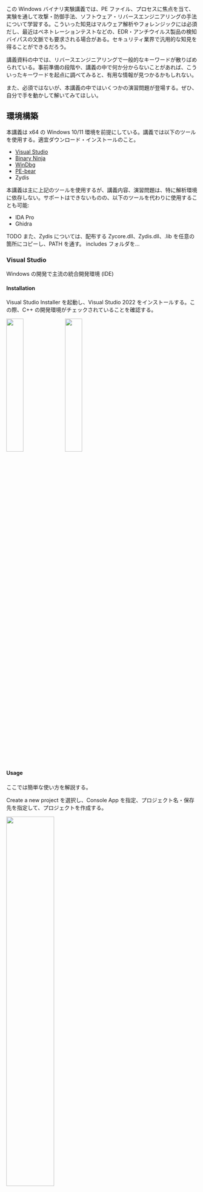 この Windows バイナリ実験講義では、PE ファイル、プロセスに焦点を当て、実験を通して攻撃・防御手法、ソフトウェア・リバースエンジニアリングの手法について学習する。こういった知見はマルウェア解析やフォレンジックには必須だし、最近はペネトレーションテストなどの、EDR・アンチウイルス製品の検知バイパスの文脈でも要求される場合がある。セキュリティ業界で汎用的な知見を得ることができるだろう。

講義資料の中では、リバースエンジニアリングで一般的なキーワードが散りばめられている。事前準備の段階や、講義の中で何か分からないことがあれば、こういったキーワードを起点に調べてみると、有用な情報が見つかるかもしれない。

また、必須ではないが、本講義の中ではいくつかの演習問題が登場する。ぜひ、自分で手を動かして解いてみてほしい。

## 環境構築
本講義は x64 の Windows 10/11 環境を前提にしている。講義では以下のツールを使用する。適宜ダウンロード・インストールのこと。

* [Visual Studio](https://visualstudio.microsoft.com/downloads/)
* [Binary Ninja](https://binary.ninja/free/)
* [WinDbg](https://learn.microsoft.com/en-us/windows-hardware/drivers/debugger/)
* [PE-bear](https://github.com/hasherezade/pe-bear/releases)
* Zydis

本講義は主に上記のツールを使用するが、講義内容、演習問題は、特に解析環境に依存しない。サポートはできないものの、以下のツールを代わりに使用することも可能:

* IDA Pro
* Ghidra

TODO
また、Zydis については、配布する Zycore.dll、Zydis.dll、.lib を任意の箇所にコピーし、PATH を通す。
includes フォルダを...

### Visual Studio

Windows の開発で主流の統合開発環境 (IDE)

#### Installation

Visual Studio Installer を起動し、Visual Studio 2022 をインストールする。この際、C++ の開発環境がチェックされていることを確認する。

<img src="./assets/img_0x0000a.png" width="30%">
<img src="./assets/img_0x0000b.png" width="30%">

#### Usage

ここでは簡単な使い方を解説する。

Create a new project を選択し、Console App を指定、プロジェクト名・保存先を指定して、プロジェクトを作成する。

<img src="./assets/img_0x0001.png" width="50%">
<img src="./assets/img_0x0002.png" width="50%">
<img src="./assets/img_0x0003.png" width="50%">

プロジェクト作成後、`Project > <Project 名> Properties` より、プロジェクトの設定を変更できる。よく使うのは、ヘッダファイルの参照先フォルダを追加する `C/C++ > General > Additional Include Directories`

<img src="./assets/img_0x0004.png" width="50%">

ライブラリを追加する `Linker > Input > Additional Dependencies` など

<img src="./assets/img_0x0005.png" width="50%">

また、Visual Studio のプロジェクトの多くが Release/Debug という2つの構成を最低限持っており、デバッグ情報を含むかといった違いがある。

<img src="./assets/img_0x0006.png" width="30%">

### Exercise 0.1 (フラグなし)

`HelloWorld/HelloWorld.sln` をダブルクリックして開き、Local Windows Debugger をクリックして実行してみよう。

<img src="./assets/img_0x0006.png" width="50%">

## x86_64 命令セット

CPU がデータを扱う際、メモリかレジスタを経由して読み書きを行う。x64 環境のレジスタは、以下のような種類がある:

| Registers | Usage |
| --- |
| rax |
| rbx |
| rcx |
| rdx |
| rsi |
| rdi |
| rbp | スタックフレームの終端アドレス |
| rsp | スタックフレームの先頭アドレス |
| rip | プログラムが現在実行している命令位置 |
| r8 |
| r9 |
| r10 |
| r11 |
| r12 |
| r13 |
| r14 |
| r15 |

命令の記法については AT&T と Intel のシンタックスがあるが、本講義では Intel シンタックスに準拠して説明する。この場合、基本的に `opcode dst, src` という順番で読めばいい。例えば、以下の `mov` 命令は、`rcx` という目的地に対して、`0x1234` という値を書き込むという意味になる:

```asm
mov rcx, 0x1234;
```

メモリから値を読み込んだり、書き込んだりする場合:

```asm
; 0x1234 から値を読んで rax に保存
mov rax, QWORD PTR [0x1234];
; rbx の値を 0x1234 へ保存
mov QWORD PTR [0x1234], rbx;
```

アドレスの計算を行う際は、しばしば `lea` 命令が用いられる:

```asm
; rbx にベースのアドレス、rax がインデックスで、計算結果のアドレスを rsi に保存
lea rsi, [rbx + 8*rax];
```

`cmp` 命令は値の比較を行う:

```asm
cmp rax, rbx;
```

比較結果に応じて、RFLAGS レジスタの中の ZF と CF フラグが変化する

| Condition | ZF | CF |
| --- | --- | --- |
| rax > rbx | 0 | 0 |
| rax = rbx | 1 | 0 |
| rax < rbx | 0 | 1 |

以下の命令は、ZF フラグの値に応じてジャンプ先を変更する:

```
; ZF=1
je hoge
jz hoge
; ZF=0
jne fuga
jnz fuga
```

関数を呼び出す際、`call` 命令を、関数が呼び出し元に帰る際は、`ret` 命令が使用される。

```c
void caller() {
    callee(arg1, arg2);
}
```

```asm
; 呼び出し
call callee_address;
```

```c
void callee() {
    return;
}
```

```asm
; 帰る
ret;
```

関数呼び出しが行われるとき、スタックというメモリの領域を使用して、`caller` の情報が保存される。スタック領域は FILO (First In Last Out) のデータ構造で、`call` 命令は、呼び出し元のアドレスをスタックに積んだ後、呼び出し先の処理に遷移する:

```
| caller_address | <- rsp
```

`callee` に遷移すると、**関数のプロローグ**という処理が行われ、`callee` が使用できる領域 (スタックフレーム) が確保される。ローカル変数はこの領域に保存される。rbp が下限、rsp が上限を示す:

```
| .............. | <- rsp
| .............. |
| caller_address | <- rbp
```

`callee` が終了する際は、**関数のエピローグ**という処理が発生し、呼び出された際の状態にスタックフレームを修正する:

```
| caller_address | <- rsp
```

最後に、積まれた呼び出し元関数のアドレスを復元し、処理は終了。

また、x64 の慣習 (`__fastcall`) では、引数は rcx, rdx, r8, r9 の順に保存されて渡される。

以上、ここでは最小限の説明に留めたが、必要に応じて [Software Developer Manual](https://cdrdv2.intel.com/v1/dl/getContent/671110) なども参照することを推奨する。

### Exercise 0.2
レジスタの中身をスタックに積みたい。このとき、どの命令を使えばいいだろうか?

### Exercise 0.3
`mov` 命令 (89 /r) で ebx レジスタの値を ecx レジスタに移動したい。このとき、ModR/M バイトが示す値は何になるだろうか? 16進数で答えよ。

ModR/M については、Software Developer Manual の2.1節を参照のこと。

## PE ファイル
Windows の実行可能ファイルで、.exe、.dll、.sys などの拡張子を持つ。実行時には仮想メモリ上に展開される。ちなみに他の有名な実行可能ファイルとしては、ELF ファイルがある。

TODO: Visualize Sections

* DOS header
* NT headers
* File header
* Optional header
* Section headers

### DOS header
https://0xrick.github.io/win-internals/pe3/

MZ というマジックナンバーが必ず入る。マルウェアが動的にファイルをメモリに読み込む際は、大体 `if (buf[0] == 'M' and buf[1] == 'Z')` のようなチェックが入るため、この2文字が解析のヒントになる場合がある。

### Section headers
https://0xrick.github.io/win-internals/pe5/

PE ファイルはセクションという複数の領域に分かれており、セクションヘッダが指定する RVA (Relative Virtual Address) に各セクションは配置される。

### .text section
プログラムが保存されているセクション。

## リバースエンジニアリング 101
推論
まず、文字列、シンボル名など分かりやすい部分から埋めていく

### PE-bear

TODO

### Binary Ninja

TODO

### WinDbg

TODO

### Exercise 0.4

Binary Ninja、WinDbg で解析してみよう

### Exercise 0.5
WinDbg で解析
